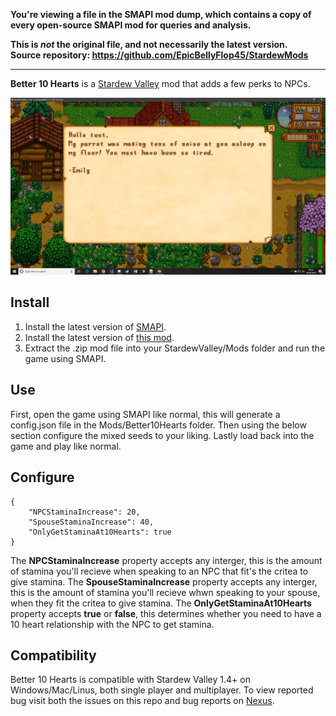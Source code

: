 **You're viewing a file in the SMAPI mod dump, which contains a copy of every open-source SMAPI mod
for queries and analysis.**

**This is _not_ the original file, and not necessarily the latest version.**  
**Source repository: https://github.com/EpicBellyFlop45/StardewMods**

----

**Better 10 Hearts** is a [Stardew Valley](http://stardewvalley.net/) mod that adds a few perks to NPCs.

![](pics/better10hearts.png)

## Install
1. Install the latest version of [SMAPI](https://www.nexusmods.com/stardewvalley/mods/2400).
2. Install the latest version of [this mod](https://www.nexusmods.com/stardewvalley/mods/3605).
3. Extract the .zip mod file into your StardewValley/Mods folder and run the game using SMAPI.

## Use
First, open the game using SMAPI like normal, this will generate a config.json file in the Mods/Better10Hearts folder.
Then using the below section configure the mixed seeds to your liking.
Lastly load back into the game and play like normal.

## Configure
    {
        "NPCStaminaIncrease": 20,
        "SpouseStaminaIncrease": 40,
        "OnlyGetStaminaAt10Hearts": true
    }
    
The **NPCStaminaIncrease** property accepts any interger, this is the amount of stamina you'll recieve when speaking to an NPC that fit's the critea to give stamina.
The **SpouseStaminaIncrease** property accepts any interger, this is the amount of stamina you'll recieve whwn speaking to your spouse, when they fit the critea to give stamina.
The **OnlyGetStaminaAt10Hearts** property accepts **true** or **false**, this determines whether you need to have a 10 heart relationship with the NPC to get stamina. 

## Compatibility
Better 10 Hearts is compatible with Stardew Valley 1.4+ on Windows/Mac/Linus, both single player and multiplayer. To view reported bug visit both the issues on this repo and bug reports on [Nexus](https://www.nexusmods.com/stardewvalley/mods/3605?tab=bugs).
